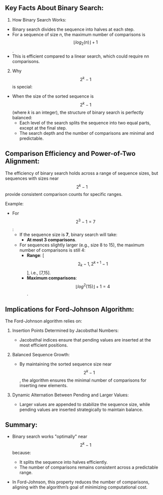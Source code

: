 ## Key Facts About Binary Search:

1. How Binary Search Works:

- Binary search divides the sequence into halves at each step.
- For a sequence of size *n*, the maximum number of comparisons is $$⌊log⁡_{2}(n)⌋+1$$.
- This is efficient compared to a linear search, which could require nn comparisons.

2. Why $$2^{k}−1$$ is special:

- When the size of the sorted sequence is $$2^{k}−1$$ (where *k* is an integer), the structure of binary search is perfectly balanced:
	- Each level of the search splits the sequence into two equal parts, except at the final step.
	- The search depth and the number of comparisons are minimal and predictable.

## Comparison Efficiency and Power-of-Two Alignment:

The efficiency of binary search holds across a range of sequence sizes, but sequences with sizes near $$2^{k}−1$$ provide consistent comparison counts for specific ranges.

Example:

- For $$2^{3}−1=7$$:
	- If the sequence size is **7**, binary search will take:
    	- **At most 3 comparisons**.
	- For sequences slightly larger (e.g., size 8 to 15), the maximum number of comparisons is still 4:
        - **Range**: [$$2_{k}−1, 2^{k+1}−1$$], i.e., [7,15].
        - **Maximum comparisons**: $$⌊log^{⁡2}(15)⌋+1=4$$.

## Implications for Ford-Johnson Algorithm:

The Ford-Johnson algorithm relies on:

1. Insertion Points Determined by Jacobsthal Numbers:
	- Jacobsthal indices ensure that pending values are inserted at the most efficient positions.

2. Balanced Sequence Growth:
    - By maintaining the sorted sequence size near $$2^{k}−1$$, the algorithm ensures the minimal number of comparisons for inserting new elements.

3. Dynamic Alternation Between Pending and Larger Values:
    - Larger values are appended to stabilize the sequence size, while pending values are inserted strategically to maintain balance.

## Summary:

- Binary search works "optimally" near $$2^{k}−1$$ because:

    - It splits the sequence into halves efficiently.
    - The number of comparisons remains consistent across a predictable range.

- In Ford-Johnson, this property reduces the number of comparisons, aligning with the algorithm’s goal of minimizing computational cost.